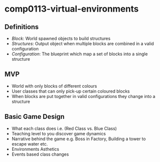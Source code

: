 # comp0113-virtual-environments

## Definitions

- *Block*: World spawned objects to build structures
- *Structures*: Output object when multiple blocks are combined in a valid configuration
- *Configuration*: The blueprint which map a set of blocks into a single structure

## MVP
- World with only blocks of different colours
- User classes that can only pick-up certain coloured blocks
- When blocks are put together in valid configurations they change into a structure

## Basic Game Design
- What each class does i.e. (Red Class vs. Blue Class)
- Teaching level to you discover game dynamics
- Narrative behind the game e.g. Boss in Factory, Building a tower to escape water etc.
- Environments Asthetics
- Events based class changes
